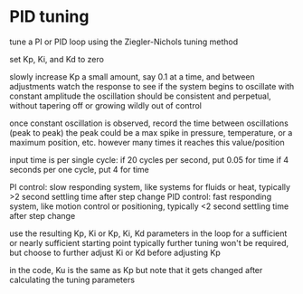 # PID tuning
tune a PI or PID loop using the Ziegler-Nichols tuning method

set Kp, Ki, and Kd to zero

slowly increase Kp a small amount, say 0.1 at a time, and between adjustments watch the response to see if the system begins to oscillate with constant amplitude
the oscillation should be consistent and perpetual, without tapering off or growing wildly out of control

once constant oscillation is observed, record the time between oscillations (peak to peak)
the peak could be a max spike in pressure, temperature, or a maximum position, etc.  however many times it reaches this value/position

input time is per single cycle: 
if 20 cycles per second, put 0.05 for time
if 4 seconds per one cycle, put 4 for time

PI control: slow responding system, like systems for fluids or heat, typically >2 second settling time after step change
PID control: fast responding system, like motion control or positioning, typically <2 second settling time after step change

use the resulting Kp, Ki or Kp, Ki, Kd parameters in the loop for a sufficient or nearly sufficient starting point
typically further tuning won't be required, but choose to further adjust Ki or Kd before adjusting Kp

in the code, Ku is the same as Kp but note that it gets changed after calculating the tuning parameters
